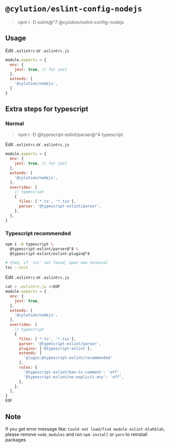 # `@cylution/eslint-config-nodejs`

> npm i -D eslint@^7 @cylution/eslint-config-nodejs

## Usage

Edit ``.eslintrc`` or ``.eslintrc.js``
```js
module.exports = {
  env: {
    jest: true, // for jest
  },
  extends: [
    '@cylution/nodejs',
  ]
}
```

## Extra steps for typescript
### Normal
> npm i -D @typescript-eslint/parser@^4 typescript

Edit ``.eslintrc`` or ``.eslintrc.js``
```js
module.exports = {
  env: {
    jest: true, // for jest
  },
  extends: [
    '@cylution/nodejs',
  ],
  overrides: [
    // typescript
    {
      files: ['*.ts', '*.tsx'],
      parser: '@typescript-eslint/parser',
    },
  ],
}
```

### Typescript recommended
```bash
npm i -D typescript \
  @typescript-eslint/parser@^4 \
  @typescript-eslint/eslint-plugin@^4

# then, if `tsc` not found, open new terminal
tsc --init
```

Edit ``.eslintrc`` or ``.eslintrc.js``
```javascript
cat > .eslintrc.js <<EOF
module.exports = {
  env: {
    jest: true,
  },
  extends: [
    '@cylution/nodejs',
  ],
  overrides: [
    // typescript
    {
      files: ['*.ts', '*.tsx'],
      parser: '@typescript-eslint/parser',
      plugins: ['@typescript-eslint'],
      extends: [
        'plugin:@typescript-eslint/recommended'
      ],
      rules: {
        '@typescript-eslint/ban-ts-comment': 'off',
        '@typescript-eslint/no-explicit-any': 'off',
      },
    },
  ],
}
EOF
```

## Note
If you get error message like: `Could not load/find module eslint-blahblah`, please remove `node_modules` and run `npm install` or `yarn` to reinstall packages

